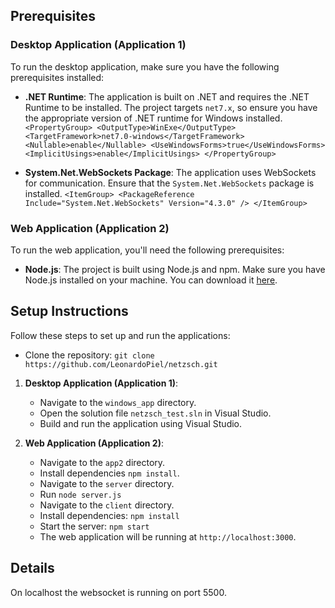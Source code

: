 ## Prerequisites

### Desktop Application (Application 1)

To run the desktop application, make sure you have the following prerequisites installed:

-   **.NET Runtime**: The application is built on .NET and requires the .NET Runtime to be installed. The project targets `net7.x`, so ensure you have the appropriate version of .NET runtime for Windows installed.
`<PropertyGroup>
  <OutputType>WinExe</OutputType>
  <TargetFramework>net7.0-windows</TargetFramework>
  <Nullable>enable</Nullable>
  <UseWindowsForms>true</UseWindowsForms>
  <ImplicitUsings>enable</ImplicitUsings>
</PropertyGroup>`

- **System.Net.WebSockets Package**: The application uses WebSockets for communication. Ensure that the `System.Net.WebSockets` package is installed.
`<ItemGroup>
  <PackageReference Include="System.Net.WebSockets" Version="4.3.0" />
</ItemGroup>`

### Web Application (Application 2)

To run the web application, you'll need the following prerequisites:

-   **Node.js**: The project is built using Node.js and npm. Make sure you have Node.js installed on your machine. You can download it [here](https://nodejs.org/).

## Setup Instructions

Follow these steps to set up and run the applications:
-   Clone the repository: `git clone https://github.com/LeonardoPiel/netzsch.git`
1.  **Desktop Application (Application 1)**:
    -   Navigate to the `windows_app` directory.
    -   Open the solution file `netzsch_test.sln` in Visual Studio.
    -   Build and run the application using Visual Studio.
2.  **Web Application (Application 2)**:
    
    -   Navigate to the `app2` directory.
    -   Install dependencies `npm install`.
    -  	Navigate to the `server` directory.
    -   Run `node server.js`
    -   Navigate to the `client` directory.
    -   Install dependencies: `npm install`
    -   Start the server: `npm start`
    -   The web application will be running at `http://localhost:3000`.
## Details
On localhost the websocket is running on port 5500.
